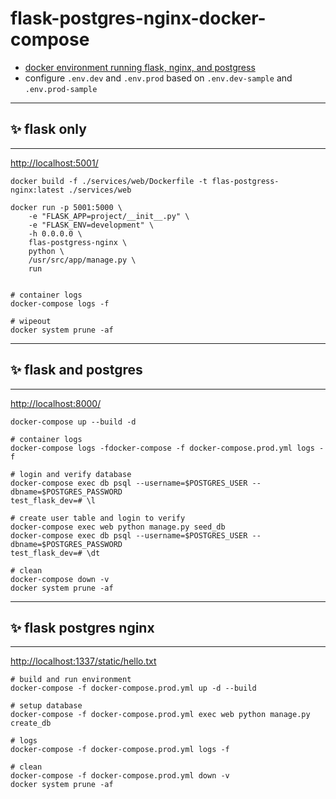 # flask-postgres-nginx-docker-compose
- [docker environment running flask, nginx, and postgress](https://testdriven.io/blog/dockerizing-flask-with-postgres-gunicorn-and-nginx/)
- configure `.env.dev` and `.env.prod` based on `.env.dev-sample` and `.env.prod-sample`


***
## ✨ flask only
***
[http://localhost:5001/](http://localhost:5001/)
```shell
docker build -f ./services/web/Dockerfile -t flas-postgress-nginx:latest ./services/web

docker run -p 5001:5000 \
    -e "FLASK_APP=project/__init__.py" \
    -e "FLASK_ENV=development" \
    -h 0.0.0.0 \
    flas-postgress-nginx \
    python \
    /usr/src/app/manage.py \
    run
    
```
```shell
# container logs
docker-compose logs -f

# wipeout
docker system prune -af
```


***
## ✨ flask and postgres
***
[http://localhost:8000/](http://localhost:8000/)
```shell
docker-compose up --build -d

# container logs
docker-compose logs -fdocker-compose -f docker-compose.prod.yml logs -f
```

```shell
# login and verify database
docker-compose exec db psql --username=$POSTGRES_USER --dbname=$POSTGRES_PASSWORD
test_flask_dev=# \l

# create user table and login to verify
docker-compose exec web python manage.py seed_db
docker-compose exec db psql --username=$POSTGRES_USER --dbname=$POSTGRES_PASSWORD
test_flask_dev=# \dt
```

```shell
# clean
docker-compose down -v
docker system prune -af
```


***
## ✨ flask postgres nginx 
***
[http://localhost:1337/static/hello.txt](http://localhost:1337/static/hello.txt)
```shell
# build and run environment 
docker-compose -f docker-compose.prod.yml up -d --build

# setup database
docker-compose -f docker-compose.prod.yml exec web python manage.py create_db
```

```shell
# logs
docker-compose -f docker-compose.prod.yml logs -f

# clean
docker-compose -f docker-compose.prod.yml down -v
docker system prune -af
```